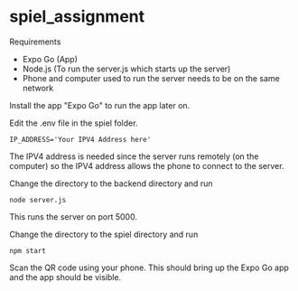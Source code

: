 # spiel_assignment
Requirements
- Expo Go (App)
- Node.js (To run the server.js which starts up the server)
- Phone and computer used to run the server needs to be on the same network


Install the app "Expo Go" to run the app later on.

Edit the .env file in the spiel folder.
```
IP_ADDRESS='Your IPV4 Address here'
```
The IPV4 address is needed since the server runs remotely (on the computer) so the IPV4 address allows the phone to connect to the server.

Change the directory to the backend directory and run
```
node server.js
```
This runs the server on port 5000.

Change the directory to the spiel directory and run
```
npm start
```
Scan the QR code using your phone. This should bring up the Expo Go app and the app should be visible.
